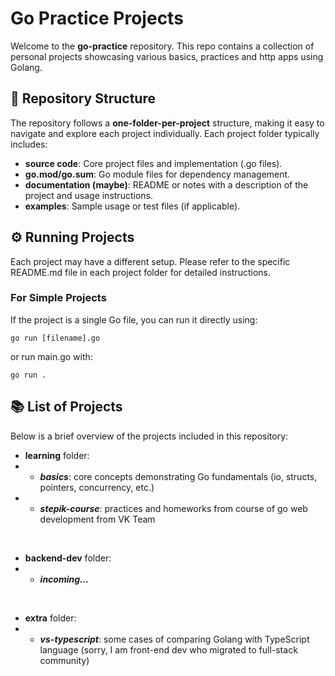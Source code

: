 # Go Practice Projects

Welcome to the **go-practice** repository. This repo contains a collection of personal projects showcasing various basics, practices and http apps using Golang.

## 📂 Repository Structure

The repository follows a **one-folder-per-project** structure, making it easy to navigate and explore each project individually. Each project folder typically includes:

- **source code**: Core project files and implementation (.go files).
- **go.mod/go.sum**: Go module files for dependency management.
- **documentation (maybe)**: README or notes with a description of the project and usage instructions.
- **examples**: Sample usage or test files (if applicable).

## ⚙️ Running Projects

Each project may have a different setup. Please refer to the specific README.md file in each project folder for detailed instructions.

### For Simple Projects

If the project is a single Go file, you can run it directly using:

```shell
go run [filename].go
```

or run main.go with:

```shell
go run .
```

## 📚 List of Projects

Below is a brief overview of the projects included in this repository:

- **learning** folder:
- - **_basics_**: core concepts demonstrating Go fundamentals (io, structs, pointers, concurrency, etc.)
- - **_stepik-course_**: practices and homeworks from course of go web development from VK Team

<br>

- **backend-dev** folder:
- - **_incoming..._**

<br>

- **extra** folder:
- - **_vs-typescript_**: some cases of comparing Golang with TypeScript language (sorry, I am front-end dev who migrated to full-stack community)

